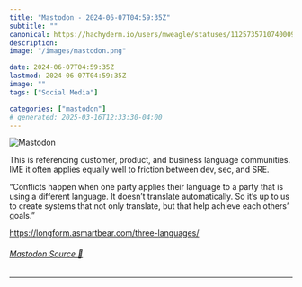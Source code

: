 ```yaml
---
title: "Mastodon - 2024-06-07T04:59:35Z"
subtitle: ""
canonical: https://hachyderm.io/users/mweagle/statuses/112573571074000936
description:
image: "/images/mastodon.png"

date: 2024-06-07T04:59:35Z
lastmod: 2024-06-07T04:59:35Z
image: ""
tags: ["Social Media"]

categories: ["mastodon"]
# generated: 2025-03-16T12:33:30-04:00
---
```

![Mastodon](/images/mastodon.png)

<p>This is referencing customer, product, and business language communities. IME it often applies equally well to friction between dev, sec, and SRE.</p><p>“Conflicts happen when one party applies their language to a party that is using a different language. It doesn’t translate automatically. So it’s up to us to create systems that not only translate, but that help achieve each others’ goals.”</p><p><a href="https://longform.asmartbear.com/three-languages/" target="_blank" rel="nofollow noopener noreferrer" translate="no"><span class="invisible">https://</span><span class="ellipsis">longform.asmartbear.com/three-</span><span class="invisible">languages/</span></a></p>


###### [Mastodon Source 🐘](https://hachyderm.io/@mweagle/112573571074000936)

___
